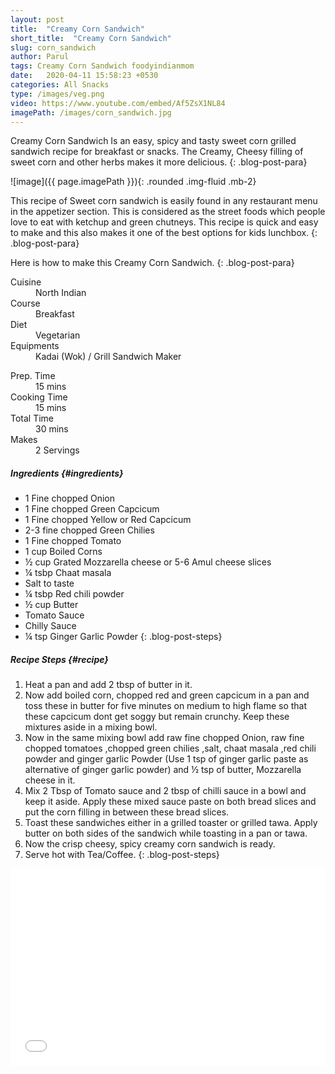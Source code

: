 ```yaml
---
layout: post
title:  "Creamy Corn Sandwich"
short_title:  "Creamy Corn Sandwich"
slug: corn_sandwich
author: Parul
tags: Creamy Corn Sandwich foodyindianmom 
date:   2020-04-11 15:58:23 +0530
categories: All Snacks
type: /images/veg.png
video: https://www.youtube.com/embed/Af5ZsX1NL84
imagePath: /images/corn_sandwich.jpg
---
```


Creamy Corn Sandwich Is an easy, spicy and tasty sweet corn grilled sandwich recipe for breakfast or snacks. The Creamy, Cheesy filling of sweet corn and other herbs makes it more delicious.
{: .blog-post-para}

![image]({{ page.imagePath }}){: .rounded .img-fluid .mb-2}


This recipe of Sweet corn sandwich is easily found in any restaurant menu in the appetizer section. This is considered as the street foods which people love to eat with ketchup and green chutneys. This recipe is quick and easy to make and this also makes it one of the best options for kids lunchbox.
{: .blog-post-para}


Here is how to make this Creamy Corn Sandwich.
{: .blog-post-para}

<div class="row">
    <div class="col-md-6">
        <dl class="row">
            <dt class="col-sm-4">Cuisine</dt><dd class="col-sm-7">North Indian</dd>
            <dt class="col-sm-4">Course</dt><dd class="col-sm-7">Breakfast</dd>
            <dt class="col-sm-4">Diet</dt><dd class="col-sm-7">Vegetarian</dd>
            <dt class="col-sm-4">Equipments</dt><dd class="col-sm-7">Kadai (Wok) / Grill Sandwich Maker</dd>
        </dl>
    </div>
    <div class="col-md-6">
        <dl class="row">
            <dt class="col-sm-5">Prep. Time</dt><dd class="col-sm-7">15 mins</dd>
            <dt class="col-sm-5">Cooking Time</dt><dd class="col-sm-7">15 mins</dd>
            <dt class="col-sm-5">Total Time</dt><dd class="col-sm-7">30 mins</dd>
            <dt class="col-sm-5">Makes</dt><dd class="col-sm-7">2 Servings</dd>
        </dl>
    </div>
</div>

##### **Ingredients** {#ingredients}
- 1 Fine chopped Onion
- 1 Fine chopped Green Capcicum
- 1 Fine chopped Yellow or Red Capcicum
- 2-3 fine chopped Green Chilies
- 1 Fine chopped Tomato
- 1 cup Boiled Corns
- ½ cup Grated Mozzarella cheese or 5-6 Amul cheese slices
- ¼ tsbp  Chaat masala
- Salt to taste
- ¼ tsbp Red chili powder
- ½ cup Butter
- Tomato Sauce
- Chilly Sauce
- ¼ tsp Ginger Garlic Powder
{: .blog-post-steps}

##### **Recipe Steps** {#recipe}
1. Heat a pan and add 2 tbsp of butter in it.
1. Now add boiled corn, chopped red and green capcicum in a pan and toss these in butter for five minutes on medium to high flame so that these capcicum dont get soggy but remain crunchy. Keep these mixtures aside in a  mixing bowl.
1. Now in the same mixing bowl add raw fine chopped Onion, raw fine chopped tomatoes ,chopped green chilies ,salt, chaat masala ,red chili powder and  ginger garlic Powder (Use 1 tsp of ginger garlic paste  as alternative of ginger garlic powder) and ½ tsp of butter, Mozzarella cheese in it.
1. Mix 2 Tbsp of Tomato sauce and 2 tbsp of chilli sauce in a bowl and keep it aside. Apply these mixed sauce  paste on both  bread slices and put the corn filling in between these bread slices.
1. Toast these sandwiches either in a grilled toaster or grilled tawa. Apply butter on both sides of the sandwich while toasting in a pan or tawa.
1. Now the crisp cheesy, spicy creamy corn sandwich is ready.
1. Serve hot with Tea/Coffee.
{: .blog-post-steps}

<div class="row" id="video">
    <div class="col-md-12">
        <div class="embed-responsive embed-responsive-16by9">
            <iframe width="100%" height="315" src="{{page.video}}" frameborder="0" allow="accelerometer; autoplay; encrypted-media; gyroscope; picture-in-picture" allowfullscreen></iframe>
        </div>
    </div>
</div>
<br>
